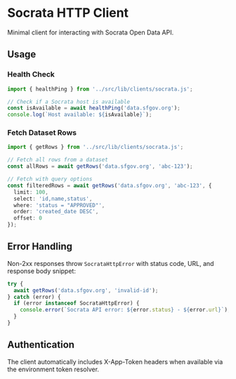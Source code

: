 # Socrata HTTP Client

Minimal client for interacting with Socrata Open Data API.

## Usage

### Health Check

```typescript
import { healthPing } from '../src/lib/clients/socrata.js';

// Check if a Socrata host is available
const isAvailable = await healthPing('data.sfgov.org');
console.log(`Host available: ${isAvailable}`);
```

### Fetch Dataset Rows

```typescript
import { getRows } from '../src/lib/clients/socrata.js';

// Fetch all rows from a dataset
const allRows = await getRows('data.sfgov.org', 'abc-123');

// Fetch with query options
const filteredRows = await getRows('data.sfgov.org', 'abc-123', {
  limit: 100,
  select: 'id,name,status',
  where: 'status = "APPROVED"',
  order: 'created_date DESC',
  offset: 0
});
```

## Error Handling

Non-2xx responses throw `SocrataHttpError` with status code, URL, and response body snippet:

```typescript
try {
  await getRows('data.sfgov.org', 'invalid-id');
} catch (error) {
  if (error instanceof SocrataHttpError) {
    console.error(`Socrata API error: ${error.status} - ${error.url}`);
  }
}
```

## Authentication

The client automatically includes X-App-Token headers when available via the environment token resolver.